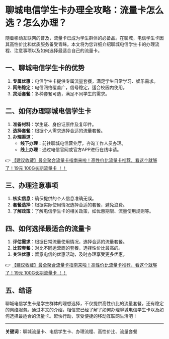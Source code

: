 # 聊城电信学生卡办理全攻略：流量卡怎么选？怎么办理？

随着移动互联网的普及，流量卡已成为学生群体的必备品。在聊城，电信学生卡因其高性价比和优质服务备受青睐。本文将为您详细介绍聊城电信学生卡的办理流程、注意事项以及如何选择最适合自己的流量卡。

## 一、聊城电信学生卡的优势

1. **专属优惠**：电信学生卡提供专属流量套餐，满足学生日常学习、娱乐需求。
2. **网络稳定**：电信网络覆盖广，信号稳定，适合校园内使用。
3. **灵活套餐**：多种套餐可选，满足不同学生的需求。

## 二、如何办理聊城电信学生卡

1. **准备材料**：学生证、身份证原件及复印件。
2. **选择套餐**：根据个人需求选择合适的流量套餐。
3. **办理渠道**：
   - **线下办理**：前往聊城电信营业厅，咨询工作人员办理。
   - **线上办理**：通过电信官网或官方APP进行在线申请。

👉 [【建议收藏】最全聚合流量卡指南来啦！高性价比流量卡推荐，看这个就够了！19元 100G长期流量卡 ！！](https://bit.ly/Liuliangka)

## 三、办理注意事项

1. **核实信息**：确保提供的个人信息准确无误。
2. **套餐选择**：根据实际使用情况选择合适的套餐，避免浪费。
3. **了解政策**：了解电信学生卡的相关政策，如优惠期限、流量使用规则等。

## 四、如何选择最适合的流量卡

1. **评估需求**：根据日常流量使用情况，选择合适的流量套餐。
2. **比较套餐**：对比不同运营商的套餐，选择性价比最高的。
3. **关注优惠**：留意电信的优惠活动，及时办理享受更多优惠。

👉 [【建议收藏】最全聚合流量卡指南来啦！高性价比流量卡推荐，看这个就够了！19元 100G长期流量卡 ！！](https://bit.ly/Liuliangka)

## 五、结语

聊城电信学生卡是学生群体的理想选择，不仅提供高性价比的流量套餐，还有稳定的网络服务。通过本文的介绍，相信您已经了解了如何办理聊城电信学生卡以及如何选择最适合的流量卡。赶快行动，享受便捷的移动互联网生活吧！

---

**关键词**：聊城流量卡、电信学生卡、办理流程、高性价比、流量套餐